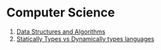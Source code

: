 # Computer Science

1. [Data Structures and Algorithms](./algorithms/data-structures-and-algorithms.md)
2. [Statically Types vs Dynamically types languages](./static-vs-dynamic.md)